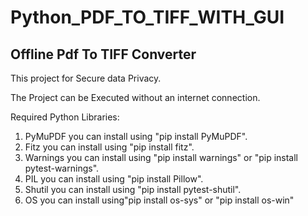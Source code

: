 # Python_PDF_TO_TIFF_WITH_GUI
## Offline Pdf To TIFF Converter
This project for Secure data Privacy.

The Project can be Executed without an internet connection.

Required Python Libraries:
1. PyMuPDF you can install using "pip install PyMuPDF".
2. Fitz you can install using "pip install fitz".
3. Warnings you can install using "pip install warnings" or "pip install pytest-warnings".
4. PIL you can install using "pip install Pillow".
5. Shutil you can install using "pip install pytest-shutil".
6. OS you can install using"pip install os-sys" or "pip install os-win"
